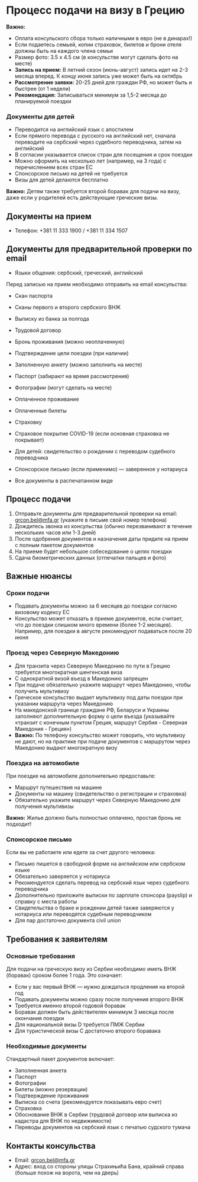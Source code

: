 # Процесс подачи на визу в Грецию
**Важно:** 
- Оплата консульского сбора только наличными в евро (не в динарах!)
- Если подаетесь семьей, копии страховок, билетов и брони отеля должны быть на каждого члена семьи
- Размер фото: 3.5 x 4.5 см (в консульстве могут сделать фото на месте)
- **Запись на прием:** В летний сезон (июнь-август) запись идет на 2-3 месяца вперед. К концу июня запись уже может быть на октябрь
- **Рассмотрение заявки:** 20-25 дней для граждан РФ, но может быть и быстрее (от 1 недели)
- **Рекомендация:** Записываться минимум за 1,5-2 месяца до планируемой поездки

### Документы для детей
  - Переводится на английский язык с апостилем
  - Если прямого перевода с русского на английский нет, сначала переводите на сербский через судебного переводчика, затем на английский
  - В согласии указывается список стран для посещения и срок поездки
  - Можно оформить на несколько лет (например, на 3 года) с перечислением всех стран ЕС
- Спонсорское письмо на детей не требуется
- Визы для детей делаются бесплатно

**Важно:** Детям также требуется второй боравак для подачи на визу, даже если у родителей есть действующие греческие визы.


## Документы на прием
- Телефон: +381 11 333 1900 / +381 11 334 1507
## Документы для предварительной проверки по email
- Языки общения: сербский, греческий, английский

Перед записью на прием необходимо отправить на email консульства:
- Скан паспорта
- Сканы первого и второго сербского ВНЖ
- Выписку из банка за полгода
- Трудовой договор
- Бронь проживания (можно неоплаченную)
- Подтверждение цели поездки (при наличии)


- Заполненную анкету (можно заполнить на месте)
- Паспорт (забирают на время рассмотрения)
- Фотографии (могут сделать на месте)
- Оплаченное проживание
- Оплаченные билеты
- Страховку
- Страховое покрытие COVID-19 (если основная страховка не покрывает)
- Для детей: свидетельство о рождении с переводом судебного переводчика
- Спонсорское письмо (если применимо) — заверенное у нотариуса
- Все документы в распечатанном виде


## Процесс подачи

1. Отправьте документы для предварительной проверки на email: grcon.bel@mfa.gr (укажите в письме свой номер телефона)
2. Дождитесь звонка из консульства (обычно перезванивают в течение нескольких часов или 1-3 дней)
3. После одобрения документов и назначения даты придите на прием с полным пакетом документов
4. На приеме будет небольшое собеседование о целях поездки
5. Сдача биометрических данных (отпечатки пальцев и фото)

## Важные нюансы

### Сроки подачи
- Подавать документы можно за 6 месяцев до поездки согласно визовому кодексу ЕС
- Консульство может отказать в приеме документов, если считает, что до поездки слишком много времени (более 1-2 месяцев). Например, для поездки в августе рекомендуют подаваться после 20 июня

### Проезд через Северную Македонию
- Для транзита через Северную Македонию по пути в Грецию требуется многократная шенгенская виза
- С однократной визой въезд в Македонию запрещен
- При подаче обязательно укажите маршрут через Македонию, чтобы получить мультивизу
- Греческое консульство выдает мультивизу под даты поездки при указании маршрута через Македонию
- На македонской границе граждане РФ, Беларуси и Украины заполняют дополнительную форму о цели въезда (указывайте «транзит с конечным пунктом Греция, маршрут Сербия - Северная Македония - Греция»)
- **Важно:** По телефону консульство может говорить, что мультивизу не дают, но на практике при подаче документов с маршрутом через Македонию выдают многократную визу

### Поездка на автомобиле

При поездке на автомобиле дополнительно предоставьте:
- Маршрут путешествия на машине
- Документы на машину (свидетельство о регистрации и страховка)
- Обязательно укажите маршрут через Северную Македонию для получения мультивизы

**Важно:** Жилье должно быть полностью оплачено, простая бронь не подходит!

### Спонсорское письмо

Если вы не работаете или едете за счет другого человека:
- Письмо пишется в свободной форме на английском или сербском языке
- Обязательно заверяется у нотариуса
- Рекомендуется сделать перевод на сербский язык через судебного переводчика
- Дополнительно приложите выписки по зарплате спонсора (payslip) и справку с места работы
- Свидетельства о браке и рождении детей также заверяются у нотариуса или переводятся судебным переводчиком
- Для пар достаточно документа civil union

## Требования к заявителям

### Основные требования

Для подачи на греческую визу из Сербии необходимо иметь ВНЖ (боравак) сроком более 1 года. Это означает:
- Если у вас первый ВНЖ — нужно дождаться продления на второй год
- Подавать документы можно сразу после получения второго ВНЖ
- Требуется именно второй годовой боравак
- Боравак должен быть действителен минимум 3 месяца после окончания поездки
- Для национальной визы D требуется ПМЖ Сербии
- Для туристической визы C достаточно второго боравака

### Необходимые документы

Стандартный пакет документов включает:
- Заполненная анкета
- Паспорт
- Фотографии
- Билеты (можно резервации)
- Подтверждение проживания
- Выписка со счета (рекомендуется показывать евро счет)
- Страховка
- Обоснование ВНЖ в Сербии (трудовой договор или выписка из кадастра для ВНЖ по недвижимости)
- Переводы документов на сербский язык с печатью судского тумача

## Контакты консульства

- Email: grcon.bel@mfa.gr
- Адрес: вход со стороны улицы Страхињића Бана, крайний справа (больше похож на ворота, чем на дверь)
